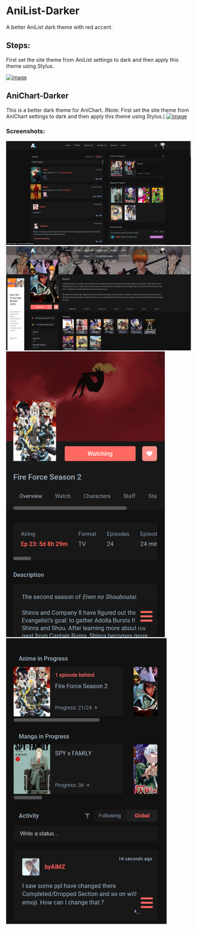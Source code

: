 # AniList-Darker
A better AniList dark theme with red accent.
## Steps:
First set the site theme from AniList settings to dark and then apply this theme using Stylus.

[![image](https://img.shields.io/badge/INSTALL%2FUPDATE%20DIRECTLY%20WITH-STYLUS-red)](https://raw.githubusercontent.com/DishankJ/AniList-Darker/main/AniList-Darker.user.styl)
## AniChart-Darker
This is a better dark theme for AniChart. (Note: First set the site theme from AniChart settings to dark and then apply this theme using Stylus.)
[![image](https://img.shields.io/badge/INSTALL%2FUPDATE%20DIRECTLY%20WITH-STYLUS-red)](https://raw.githubusercontent.com/DishankJ/AniList-Darker/main/AniChart-Darker.user.styl)
### Screenshots:
![](Images/Theme%20Screenshot%203.jpg)
![](Images/Theme%20Screenshot%204.jpg)
![](Images/Theme%20Screenshot%202.jpg)
![](Images/Theme%20Screenshot%201.jpg)
